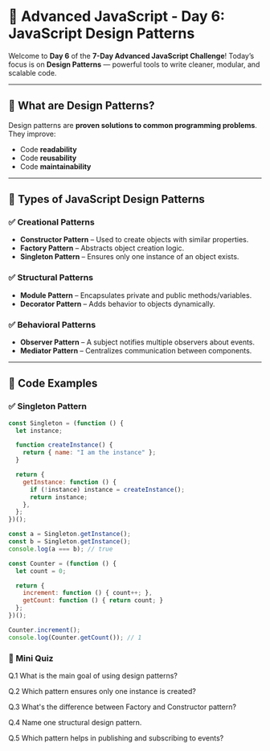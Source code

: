 # 🚀 Advanced JavaScript - Day 6: JavaScript Design Patterns

Welcome to **Day 6** of the **7-Day Advanced JavaScript Challenge**! Today’s focus is on **Design Patterns** — powerful tools to write cleaner, modular, and scalable code.

---

## 🔹 What are Design Patterns?

Design patterns are **proven solutions to common programming problems**. They improve:

- Code **readability**
- Code **reusability**
- Code **maintainability**

---

## 🔸 Types of JavaScript Design Patterns

### ✅ Creational Patterns
- **Constructor Pattern** – Used to create objects with similar properties.
- **Factory Pattern** – Abstracts object creation logic.
- **Singleton Pattern** – Ensures only one instance of an object exists.

### ✅ Structural Patterns
- **Module Pattern** – Encapsulates private and public methods/variables.
- **Decorator Pattern** – Adds behavior to objects dynamically.

### ✅ Behavioral Patterns
- **Observer Pattern** – A subject notifies multiple observers about events.
- **Mediator Pattern** – Centralizes communication between components.

---

## 🧠 Code Examples

### ✅ Singleton Pattern

```javascript
const Singleton = (function () {
  let instance;

  function createInstance() {
    return { name: "I am the instance" };
  }

  return {
    getInstance: function () {
      if (!instance) instance = createInstance();
      return instance;
    },
  };
})();

const a = Singleton.getInstance();
const b = Singleton.getInstance();
console.log(a === b); // true

const Counter = (function () {
  let count = 0;

  return {
    increment: function () { count++; },
    getCount: function () { return count; }
  };
})();

Counter.increment();
console.log(Counter.getCount()); // 1
```

### 🧪 Mini Quiz
Q.1 What is the main goal of using design patterns?

Q.2 Which pattern ensures only one instance is created?

Q.3 What's the difference between Factory and Constructor pattern?

Q.4 Name one structural design pattern.

Q.5 Which pattern helps in publishing and subscribing to events?
